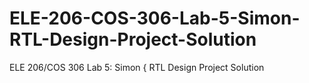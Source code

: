 # ELE-206-COS-306-Lab-5-Simon-RTL-Design-Project-Solution
ELE 206/COS 306 Lab 5: Simon { RTL Design Project Solution
